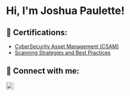 <h1>Hi, I'm Joshua Paulette!  <a href="https://www.linkedin.com/in/joshua-paulette/"> </a>



<h2>📜 Certifications:</h2>

  - [CyberSecurity Asset Management (CSAM)](https://github.com/joshuapaulette/Certifications/blob/main/CSAM%20Cert.png)
  - [Scanning Strategies and Best Practices](https://github.com/joshuapaulette/Certifications/blob/main/Scanning%20Strategies.png)


  
<h2> 🤳 Connect with me:</h2>


[<img align="left" alt="yourname | LinkedIn" width="22px" src="https://cdn.jsdelivr.net/npm/simple-icons@v3/icons/linkedin.svg" />][linkedin]



[linkedin]: https://www.linkedin.com/in/joshua-paulette/
